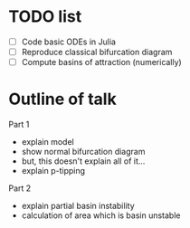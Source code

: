 # TODO list

- [ ] Code basic ODEs in Julia
- [ ] Reproduce classical bifurcation diagram
- [ ] Compute basins of attraction (numerically)

# Outline of talk

Part 1

- explain model
- show normal bifurcation diagram
- but, this doesn't explain all of it...
- explain p-tipping

Part 2

- explain partial basin instability
- calculation of area which is basin unstable
